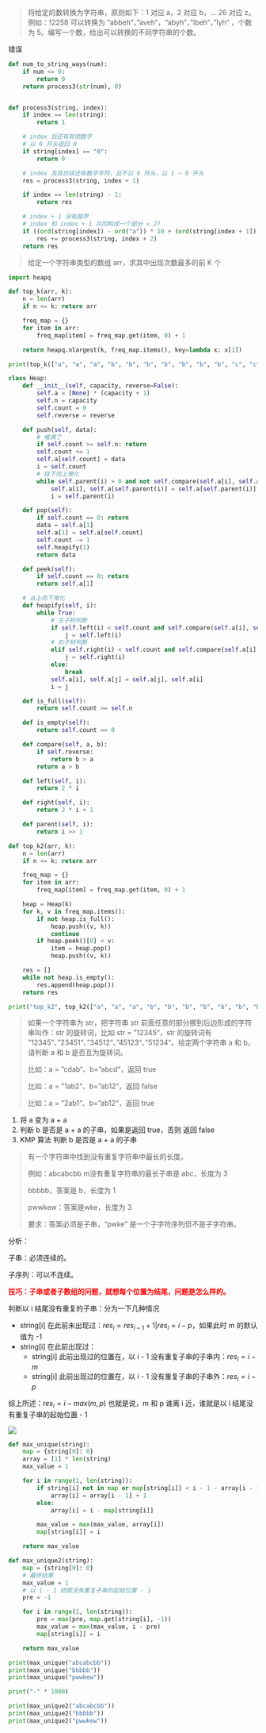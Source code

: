 > 将给定的数转换为字符串，原则如下：1 对应 a，2 对应 b，... 26 对应 z。例如：12258 可以转换为 ”abbeh“，”aveh“，“abyh”，”lbeh“，”lyh“  ，个数为 5。编写一个数，给出可以转换的不同字符串的个数。



错误

```python
def num_to_string_ways(num):
    if num <= 0:
        return 0
    return process3(str(num), 0)


def process3(string, index):
    if index == len(string):
        return 1

    # index 后还有其他数字
    # 以 0 开头返回 0
    if string[index] == "0":
        return 0

    # index 及其后续还有数字字符，且不以 0 开头，以 1 ~ 9 开头
    res = process3(string, index + 1)

    if index == len(string) - 1:
        return res

    # index + 1 没有越界
    # index 和 index + 1 共同构成一个部分 < 27
    if ((ord(string[index]) - ord("a")) * 10 + (ord(string[index + 1]) - ord("a"))) < 26:
        res += process3(string, index + 2)
    return res
```



> 给定一个字符串类型的数组 arr，求其中出现次数最多的前 K 个



```python
import heapq

def top_k(arr, k):
    n = len(arr)
    if n <= k: return arr

    freq_map = {}
    for item in arr:
        freq_map[item] = freq_map.get(item, 0) + 1

    return heapq.nlargest(k, freq_map.items(), key=lambda x: x[1])

print(top_k(["a", "a", "a", "b", "b", "b", "b", "b", "b", "b", "c", "c"], 2))
```





```python
class Heap:
    def __init__(self, capacity, reverse=False):
        self.a = [None] * (capacity + 1)
        self.n = capacity
        self.count = 0
        self.reverse = reverse

    def push(self, data):
        # 堆满了
        if self.count >= self.n: return
        self.count += 1
        self.a[self.count] = data
        i = self.count
        # 自下向上堆化
        while self.parent(i) > 0 and not self.compare(self.a[i], self.a[self.parent(i)]):
            self.a[i], self.a[self.parent(i)] = self.a[self.parent(i)], self.a[i]
            i = self.parent(i)

    def pop(self):
        if self.count == 0: return
        data = self.a[1]
        self.a[1] = self.a[self.count]
        self.count -= 1
        self.heapify(1)
        return data

    def peek(self):
        if self.count == 0: return
        return self.a[1]

    # 从上向下堆化
    def heapify(self, i):
        while True:
            # 左子树判断
            if self.left(i) < self.count and self.compare(self.a[i], self.a[self.left(i)]):
                j = self.left(i)
            # 右子树判断
            elif self.right(i) < self.count and self.compare(self.a[i], self.a[self.right(i)]):
                j = self.right(i)
            else:
                break
            self.a[i], self.a[j] = self.a[j], self.a[i]
            i = j

    def is_full(self):
        return self.count >= self.n

    def is_empty(self):
        return self.count == 0

    def compare(self, a, b):
        if self.reverse:
            return b > a
        return a > b

    def left(self, i):
        return 2 * i

    def right(self, i):
        return 2 * i + 1

    def parent(self, i):
        return i >> 1

def top_k2(arr, k):
    n = len(arr)
    if n <= k: return arr

    freq_map = {}
    for item in arr:
        freq_map[item] = freq_map.get(item, 0) + 1

    heap = Heap(k)
    for k, v in freq_map.items():
        if not heap.is_full():
            heap.push((v, k))
            continue
        if heap.peek()[0] < v:
            item = heap.pop()
            heap.push((v, k))

    res = []
    while not heap.is_empty():
        res.append(heap.pop())
    return res

print("top_k2", top_k2(["a", "a", "a", "b", "b", "b", "b", "b", "b", "b", "c", "c"], 2))
```



> 如果一个字符串为 str，把字符串 str 前面任意的部分挪到后边形成的字符串叫作：str 的旋转词，比如 str = ”12345“，str 的旋转词有 ”12345“、”23451“、”34512“、”45123“、”51234“。给定两个字符串 a 和 b，请判断 a 和 b 是否互为旋转词。
>
> 比如：a = ”cdab“、b=”abcd“，返回 true
>
> 比如：a = ”1ab2“、b=”ab12“，返回 false
>
> 比如：a = ”2ab1“、b=”ab12“，返回 true



1. 将 a 变为 a + a 
2. 判断 b 是否是 a + a 的子串，如果是返回 true，否则 返回 false
3. KMP 算法 判断 b 是否是 a + a 的子串







> 有一个字符串中找到没有重复字符串中最长的长度。
>
> 例如：abcabcbb m没有重复字符串的最长子串是 abc，长度为 3
>
> bbbbb，答案是 b，长度为 1
>
> pwwkew：答案是wke，长度为 3
>
> 要求：答案必须是子串，“pwke” 是一个子字符序列但不是子字符串。



分析：

子串：必须连续的。

子序列：可以不连续。

<font color=red>**技巧：子串或者子数组的问题，就想每个位置为结尾，问题是怎么样的。**</font>



判断以 i 结尾没有重复的子串：分为一下几种情况

- string[i] 在此前未出现过：$res_i = res_{i-1} + 1   | res_i = i - p$，如果此时 m 的默认值为 -1
- string[i] 在此前出现过：
  - string[i] 此前出现过的位置在，以 i - 1 没有重复子串的子串内：$res_i = i - m$
  - string[i] 此前出现过的位置在，以 i - 1 没有重复子串的子串外：$res_i = i - p$

综上所述：$res_i= i - max( m , p)$ 也就是说，m 和 p 谁离 i 近，谁就是以 i 结尾没有重复子串的起始位置 - 1



![](images/screenshot-20220826-064704.png)



```python
def max_unique(string):
    map = {string[0]: 0}
    array = [1] * len(string)
    max_value = 1

    for i in range(1, len(string)):
        if string[i] not in map or map[string[i]] < i - 1 - array[i - 1]:
            array[i] = array[i - 1] + 1
        else:
            array[i] = i - map[string[i]]

        max_value = max(max_value, array[i])
        map[string[i]] = i

    return max_value
```



```python
def max_unique2(string):
    map = {string[0]: 0}
    # 最终结果
    max_value = 1
    # 以 i - 1 结尾没有重复子串的起始位置 - 1
    pre = -1

    for i in range(1, len(string)):
        pre = max(pre, map.get(string[i], -1))
        max_value = max(max_value, i - pre)
        map[string[i]] = i

    return max_value

print(max_unique("abcabcbb"))
print(max_unique("bbbbb"))
print(max_unique("pwwkew"))

print("-" * 1000)

print(max_unique2("abcabcbb"))
print(max_unique2("bbbbb"))
print(max_unique2("pwwkew"))
```


